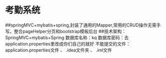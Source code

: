 # 考勤系统
##springMVC+mybatis+spring,封装了通用的Mapper,常用的CRUD操作无需手写。整合pageHelper分页和bootstrap模板后台
##技术架构： SpringMVC+mybatis+Spring
  数据库名称：kq
  数据库密码：去application.properties里改成你们自己的就好
  不能提交的文件：application.properties文件 、 .idea文件夹 、 .iml文件